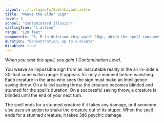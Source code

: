```yaml
---
layout: ../../layouts/SpellLayout.astro
title: "Weave the Elder Sign"
level: 3
school: "Contaminated Illusion"
castingTime: "1 action"
range: "120 feet"
components: "S, M (a delerium chip worth 10gp, which the spell consumes)"
duration: "Concentration, up to 1 minute"
disabled: true
---
```


_When you cast this spell, you gain 1 Contamination Level._

You weave an impossible sign from an inscrutable reality in the air in- side a 30-foot cube within range. It appears for only a moment before vanishing. Each creature in the area who sees the sign must make an Intelligence saving throw. On a failed saving throw, the creature becomes blinded and stunned for the spell’s duration. On a successful saving throw, a creature is blinded until the end of your next turn.

The spell ends for a stunned creature if it takes any damage, or if someone else uses an action to shake the creature out of its stupor. When the spell ends for a stunned creature, it takes 3d6 psychic damage.
